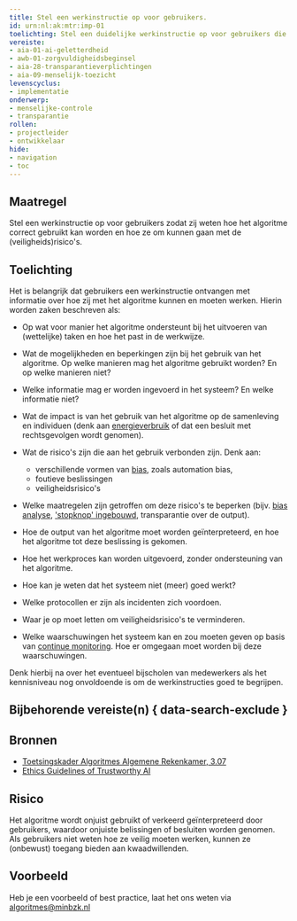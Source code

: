 ```yaml
---
title: Stel een werkinstructie op voor gebruikers.
id: urn:nl:ak:mtr:imp-01
toelichting: Stel een duidelijke werkinstructie op voor gebruikers die het algoritme gaan toepassen. 
vereiste:
- aia-01-ai-geletterdheid
- awb-01-zorgvuldigheidsbeginsel
- aia-28-transparantieverplichtingen
- aia-09-menselijk-toezicht
levenscyclus: 
- implementatie
onderwerp: 
- menselijke-controle
- transparantie
rollen:
- projectleider
- ontwikkelaar
hide:
- navigation
- toc
---
```


<!-- Let op! onderstaande regel met 'tags' niet weghalen! Deze maakt automatisch de knopjes op basis van de metadata  -->
<!-- tags -->

## Maatregel
Stel een werkinstructie op voor gebruikers zodat zij weten hoe het algoritme correct gebruikt kan worden en hoe ze om kunnen gaan met de (veiligheids)risico's. 

## Toelichting
Het is belangrijk dat gebruikers een werkinstructie ontvangen met informatie over hoe zij met het algoritme kunnen en moeten werken. Hierin worden zaken beschreven als:

- Op wat voor manier het algoritme ondersteunt bij het uitvoeren van (wettelijke) taken en hoe het past in de werkwijze. 
- Wat de mogelijkheden en beperkingen zijn bij het gebruik van het algoritme. Op welke manieren mag het algoritme gebruikt worden? En op welke manieren niet?
- Welke informatie mag er worden ingevoerd in het systeem? En welke informatie niet?
- Wat de impact is van het gebruik van het algoritme op de samenleving en individuen (denk aan [energieverbruik](7-mon-06-meten-milieu-impact.md) of dat een besluit met rechtsgevolgen wordt genomen).
- Wat de risico's zijn die aan het gebruik verbonden zijn. Denk aan:

    - verschillende vormen van [bias](../../onderwerpen/bias-en-non-discriminatie.md), zoals automation bias, 
    - foutieve beslissingen
    - veiligheidsrisico's

- Welke maatregelen zijn getroffen om deze risico's te beperken (bijv. [bias analyse](5-ver-03-biasanalyse.md), ['stopknop' ingebouwd](4-owk-02-stopzetten-gebruik.md), transparantie over de output).
- Hoe de output van het algoritme moet worden geïnterpreteerd, en hoe het algoritme tot deze beslissing is gekomen. 
- Hoe het werkproces kan worden uitgevoerd, zonder ondersteuning van het algoritme.
- Hoe kan je weten dat het systeem niet (meer) goed werkt? 
- Welke protocollen er zijn als incidenten zich voordoen.
- Waar je op moet letten om veiligheidsrisico's te verminderen. 
- Welke waarschuwingen het systeem kan en zou moeten geven op basis van [continue monitoring](7-mon-07-plan-continue-monitoring.md). Hoe er omgegaan moet worden bij deze waarschuwingen. 
	
Denk hierbij na over het eventueel bijscholen van medewerkers als het kennisniveau nog onvoldoende is om de werkinstructies goed te begrijpen. 

## Bijbehorende vereiste(n) { data-search-exclude }
<!-- Let op! onderstaande regel met 'list_vereisten_on_maatregelen_page' niet weghalen! Deze maakt automatisch een lijst van bijbehorende verseisten op basis van de metadata  -->
<!-- list_vereisten_on_maatregelen_page -->

## Bronnen 
<!-- Vul hier de relevante bronnen in voor deze maatregel -->

- [Toetsingskader Algoritmes Algemene Rekenkamer, 3.07](https://www.rekenkamer.nl/onderwerpen/algoritmes/documenten/publicaties/2024/05/15/het-toetsingskader-aan-de-slag)
- [Ethics Guidelines of Trustworthy AI](https://op.europa.eu/en/publication-detail/-/publication/d3988569-0434-11ea-8c1f-01aa75ed71a1)

## Risico 
<!-- vul hier het specifieke risico in dat kan worden gemitigeerd met behulp van deze maatregel -->

Het algoritme wordt onjuist gebruikt of verkeerd geïnterpreteerd door gebruikers, waardoor onjuiste belissingen of besluiten worden genomen. Als gebruikers niet weten hoe ze veilig moeten werken, kunnen ze (onbewust) toegang bieden aan kwaadwillenden. 

## Voorbeeld
<!-- Voeg hier een voorbeeld toe, door er bijvoorbeeld naar te verwijzen -->

Heb je een voorbeeld of best practice, laat het ons weten via [algoritmes@minbzk.nl](mailto:algoritmes@minbzk.nl)

